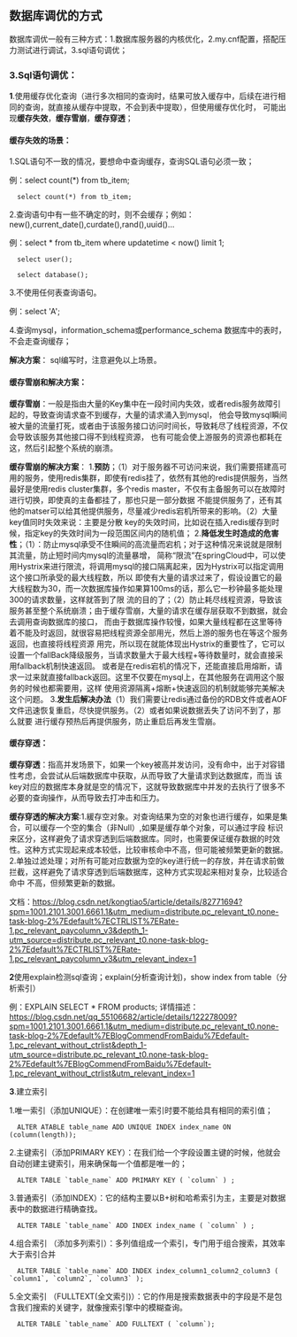 ## 数据库调优的方式

数据库调优一般有三种方式：1.数据库服务器的内核优化，2.my.cnf配置，搭配压力测试进行调试，3.sql语句调优；

### 3.Sql语句调优：
**1**.使用缓存优化查询（进行多次相同的查询时，结果可放入缓存中，后续在进行相同的查询，就直接从缓存中提取，不会到表中提取），但使用缓存优化时，
  可能出现**缓存失效**，**缓存雪崩**，**缓存穿透**；
  
  #### 缓存失效的场景：
  
  1.SQL语句不一致的情况，要想命中查询缓存，查询SQL语句必须一致；
  
  例：select count(*) from tb_item;
  
      select count(*) from tb_item;
      
  2.查询语句中有一些不确定的时，则不会缓存；例如：new(),current_date(),curdate(),rand(),uuid()...
  
  例：select * from tb_item where updatetime < now() limit 1;
  
      select user();
      
      select database();
      
  3.不使用任何表查询语句。
  
  例：select 'A';
  
  4.查询mysql，information_schema或performance_schema 数据库中的表时，不会走查询缓存；
  
  **解决方案**： sql编写时，注意避免以上场景。
  
  #### 缓存雪崩和解决方案：
  
   **缓存雪崩**：一般是指由大量的Key集中在一段时间内失效，或者redis服务故障引起的，导致查询请求查不到缓存，大量的请求涌入到mysql，
   他会导致mysql瞬间被大量的流量打死，或者由于该服务接口访问时间长，导致耗尽了线程资源，不仅会导致该服务其他接口得不到线程资源，
   也有可能会使上游服务的资源也都耗在这，然后引起整个系统的崩溃。
 
  **缓存雪崩的解决方案**：
    1.**预防**；（1）对于服务器不可访问来说，我们需要搭建高可用的服务，使用redis集群，即使有redis挂了，依然有其他的redis提供服务，当然
    最好是使用redis cluster集群，多个redis master，不仅有主备服务可以在故障时进行切换，即使真的主备都挂了，那也只是一部分数据
    不能提供服务了，还有其他的matser可以给其他提供服务，尽量减少redis宕机所带来的影响。（2）大量key值同时失效来说：主要是分散
    key的失效时间，比如说在插入redis缓存到时候，指定key的失效时间为一段范围区间内的随机值；
    2.**降低发生时造成的危害性**；（1）：防止mysql承受不住瞬间的高流量而宕机；对于这种情况来说就是限制其流量，防止短时间内mysql的流量暴增，
    简称“限流”在springCloud中，可以使用Hystrix来进行限流，将调用mysql的接口隔离起来，因为Hystrix可以指定调用这个接口所承受的最大线程数，所以
    即使有大量的请求过来了，假设设置它的最大线程数为30，而一次数据库操作如果算100ms的话，那么它一秒钟最多能处理300的请求数量，这样就答到了限
    流的目的了；（2）防止耗尽线程资源，导致该服务甚至整个系统崩溃；由于缓存雪崩，大量的请求在缓存层获取不到数据，就会去调用查询数据库的接口，
    而由于数据库操作较慢，如果大量线程都在这里等待着不能及时返回，就很容易把线程资源全部用光，然后上游的服务也在等这个服务返回，也直接将线程资源
    用完，所以现在就能体现出Hystrix的重要性了，它可以设置一个fallBack降级服务，当请求数量大于最大线程+等待数量时，就会直接采用fallback机制快速返回。
    或者是在redis宕机的情况下，还能直接启用熔断，请求一过来就直接fallback返回。这里不仅要在mysql上，在其他服务在调用这个服务的时候也都需要用，这样
    使用资源隔离+熔断+快速返回的机制就能够完美解决这个问题。
    3.**发生后解决办法**（1）我们需要让redis通过备份的RDB文件或者AOF文件迅速恢复重启，尽快提供服务。（2）或者如果说数据丢失了访问不到了，那么就要
    进行缓存预热后再提供服务，防止重启后再发生雪崩。
    
  #### 缓存穿透：

   **缓存穿透**：指高并发场景下，如果一个key被高并发访问，没有命中，出于对容错性考虑，会尝试从后端数据库中获取，从而导致了大量请求到达数据库，而当
   该key对应的数据库本身就是空的情况下，这就导致数据库中并发的去执行了很多不必要的查询操作，从而导致去打冲击和压力。
   
   **缓存穿透的解决方案**:1.緩存空对象。对查询结果为空的对象也进行缓存，如果是集合，可以缓存一个空的集合（非Null）,如果是缓存单个对象，可以通过字段
   标识来区分，这样避免了请求穿透到后端数据库。同时，也需要保证缓存数据的时效性。这种方式实现起来成本较低，比较审核命中不高，但可能被频繁更新的数据。
   2.单独过滤处理；对所有可能对应数据为空的key进行统一的存放，并在请求前做拦截，这样避免了请求穿透到后端数据库，这种方式实现起来相对复杂，比较适合命中
   不高，但频繁更新的数据。
   
   文档：https://blog.csdn.net/kongtiao5/article/details/82771694?spm=1001.2101.3001.6661.1&utm_medium=distribute.pc_relevant_t0.none-task-blog-2%7Edefault%7ECTRLIST%7ERate-1.pc_relevant_paycolumn_v3&depth_1-utm_source=distribute.pc_relevant_t0.none-task-blog-2%7Edefault%7ECTRLIST%7ERate-1.pc_relevant_paycolumn_v3&utm_relevant_index=1
   
**2**使用explain检测sql查询；explain(分析查询计划)，show index from table（分析索引） 

  例：EXPLAIN SELECT * FROM products; 详情描述：https://blog.csdn.net/qq_55106682/article/details/122278009?spm=1001.2101.3001.6661.1&utm_medium=distribute.pc_relevant_t0.none-task-blog-2%7Edefault%7EBlogCommendFromBaidu%7Edefault-1.pc_relevant_without_ctrlist&depth_1-utm_source=distribute.pc_relevant_t0.none-task-blog-2%7Edefault%7EBlogCommendFromBaidu%7Edefault-1.pc_relevant_without_ctrlist&utm_relevant_index=1
  
**3**.建立索引

  1.唯一索引（添加UNIQUE）：在创建唯一索引时要不能给具有相同的索引值；
  
      ALTER ATABLE table_name ADD UNIQUE INDEX index_name ON (column(length));
  
  2.主键索引（添加PRIMARY KEY）：在我们给一个字段设置主键的时候，他就会自动创建主键索引，用来确保每一个值都是唯一的；
      
      ALTER TABLE `table_name` ADD PRIMARY KEY ( `column` ) ;
  
  3.普通索引（添加INDEX）：它的结构主要以B+树和哈希索引为主，主要是对数据表中的数据进行精确查找。
  
      ALTER TABLE `table_name` ADD INDEX index_name ( `column` ) ;
  
  4.组合索引 （添加多列索引）：多列值组成⼀个索引，专门⽤于组合搜索，其效率⼤于索引合并
  
      ALTER TABLE `table_name` ADD INDEX index_column1_column2_column3 ( `column1`, `column2`, `column3` );
  
  5.全文索引 （FULLTEXT(全文索引)）：它的作用是搜索数据表中的字段是不是包含我们搜索的关键字，就像搜索引擎中的模糊查询。
  
      ALTER TABLE `table_name` ADD FULLTEXT ( `column`);
    
